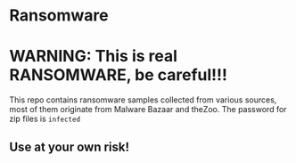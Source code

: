 # Ransomware
# WARNING: This is real RANSOMWARE, be careful!!!

This repo contains ransomware samples collected from various sources, most of them originate from Malware Bazaar and theZoo.
The password for zip files is ``infected``

## Use at your own risk!
